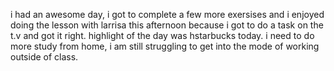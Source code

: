 i had an awesome day, i got to complete a few more exersises and i enjoyed doing the lesson with larrisa this afternoon because i got to do a task on the t.v and got it right. highlight of the day was hstarbucks today. i need to do more study from home, i am still struggling to get into the mode of working outside of class.